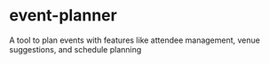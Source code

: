 # event-planner
 A tool to plan events with features like attendee management, venue suggestions, and schedule planning
